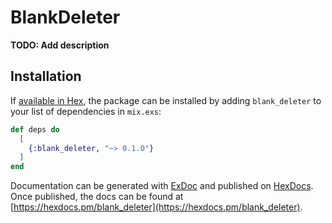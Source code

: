 # BlankDeleter

**TODO: Add description**

## Installation

If [available in Hex](https://hex.pm/docs/publish), the package can be installed
by adding `blank_deleter` to your list of dependencies in `mix.exs`:

```elixir
def deps do
  [
    {:blank_deleter, "~> 0.1.0"}
  ]
end
```

Documentation can be generated with [ExDoc](https://github.com/elixir-lang/ex_doc)
and published on [HexDocs](https://hexdocs.pm). Once published, the docs can
be found at [https://hexdocs.pm/blank_deleter](https://hexdocs.pm/blank_deleter).

